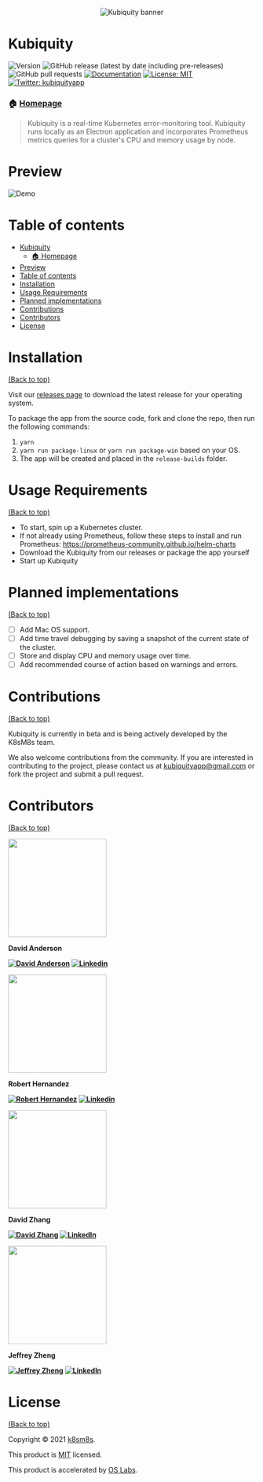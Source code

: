 <!-- Add banner here -->
<p align="center">
  <img src="https://i.imgur.com/95H2JHP.png" alt="Kubiquity banner"/>
</p>

# Kubiquity

<!-- Add buttons here -->
![Version](https://img.shields.io/badge/version-1.0.0-blue.svg?cacheSeconds=2592000)
![GitHub release (latest by date including pre-releases)](https://img.shields.io/github/v/release/oslabs-beta/Kubiquity?include_prereleases)
![GitHub pull requests](https://img.shields.io/github/issues-pr/oslabs-beta/kubiquity)
[![Documentation](https://img.shields.io/badge/documentation-yes-brightgreen.svg)](https://github.com/oslabs-beta/Kubiquity#readme)
[![License: MIT](https://img.shields.io/github/license/oslabs-beta/Kubiquity)](https://github.com/oslabs-beta/Kubiquity/blob/master/LICENSE)
[![Twitter: kubiquityapp](https://img.shields.io/twitter/follow/kubiquityapp.svg?style=social)](https://twitter.com/kubiquityapp)


### 🏠 [Homepage](https://kubiquity.io)

>Kubiquity is a real-time Kubernetes error-monitoring tool. Kubiquity runs locally as an Electron application and incorporates Prometheus metrics queries for a cluster's CPU and memory usage by node.



# Preview

![Demo](https://imgur.com/BHQuJVW.gif)
# Table of contents

- [Kubiquity](#kubiquity)
    - [🏠 Homepage](#-homepage)
- [Preview](#preview)
- [Table of contents](#table-of-contents)
- [Installation](#installation)
- [Usage Requirements](#usage-requirements)
- [Planned implementations](#planned-implementations)
- [Contributions](#contributions)
- [Contributors](#contributors)
- [License](#license)

# Installation
[(Back to top)](#table-of-contents)

Visit our [releases page](https://github.com/oslabs-beta/Kubiquity/releases) to download the latest release for your operating system.

To package the app from the source code, fork and clone the repo, then run the following commands:

1. ```yarn```
2. ```yarn run package-linux``` or ```yarn run package-win``` based on your OS.
3. The app will be created and placed in the ```release-builds``` folder.

# Usage Requirements
[(Back to top)](#table-of-contents)


- To start, spin up a Kubernetes cluster.
- If not already using Prometheus, follow these steps to install and run Prometheus: https://prometheus-community.github.io/helm-charts
- Download the Kubiquity from our releases or package the app yourself
- Start up Kubiquity


# Planned implementations
[(Back to top)](#table-of-contents)

- [ ] Add Mac OS support.
- [ ] Add time travel debugging by saving a snapshot of the current state of the cluster.
- [ ] Store and display CPU and memory usage over time.
- [ ] Add recommended course of action based on warnings and errors.

# Contributions
[(Back to top)](#table-of-contents)

Kubiquity is currently in beta and is being actively developed by the K8sM8s team. 

We also welcome contributions from the community. If you are interested in contributing to the project, please contact us at kubiquityapp@gmail.com or fork the project and submit a pull request.

# Contributors
[(Back to top)](#table-of-contents)


<a href="https://github.com/dlande000"><img src="https://avatars.githubusercontent.com/u/44009893?v=4" width=200px height=200px /></a>

**David Anderson**

**[![David Anderson](https://img.shields.io/badge/GitHub-100000?style=for-the-badge&logo=github&logoColor=white)](https://github.com/dlande000)  [![Linkedin](https://img.shields.io/badge/LinkedIn-0077B5?style=for-the-badge&logo=linkedin&logoColor=white)](https://www.linkedin.com/in/dlande000/)**




<a href="https://github.com/Hydroelectric29"><img src="https://avatars.githubusercontent.com/u/39108231?v=4" width=200px height=200px /></a>

**Robert Hernandez**

**[![Robert Hernandez](https://img.shields.io/badge/GitHub-100000?style=for-the-badge&logo=github&logoColor=white)](https://github.com/Hydroelectric29)  [![Linkedin](https://img.shields.io/badge/LinkedIn-0077B5?style=for-the-badge&logo=linkedin&logoColor=white)](https://www.linkedin.com/in/robert-hernandez-879108211/)**


<a href="https://github.com/davidzhangnyc"><img src="https://avatars.githubusercontent.com/u/11681692?v=4" width=200px height=200px /></a>

**David Zhang**

**[![David Zhang](https://img.shields.io/badge/GitHub-100000?style=for-the-badge&logo=github&logoColor=white)](https://github.com/davidzhangnyc)  [![LinkedIn](https://img.shields.io/badge/LinkedIn-0077B5?style=for-the-badge&logo=linkedin&logoColor=white)](https://www.linkedin.com/in/davidnyc/)**


<a href="https://github.com/JefZheng"><img src="https://avatars.githubusercontent.com/u/39392074?v=4" width=200px height=200px /></a>

**Jeffrey Zheng**

**[![Jeffrey Zheng](https://img.shields.io/badge/GitHub-100000?style=for-the-badge&logo=github&logoColor=white)](https://github.com/JefZheng) [![LinkedIn](https://img.shields.io/badge/LinkedIn-0077B5?style=for-the-badge&logo=linkedin&logoColor=white)](https://www.linkedin.com/in/JefZheng/)**


# License
[(Back to top)](#table-of-contents)

Copyright © 2021 [k8sm8s](https://github.com/oslabs-beta).

This product is [MIT](https://github.com/oslabs-beta/Kubiquity/blob/master/LICENSE) licensed.

This product is accelerated by [OS Labs](https://opensourcelabs.io).
